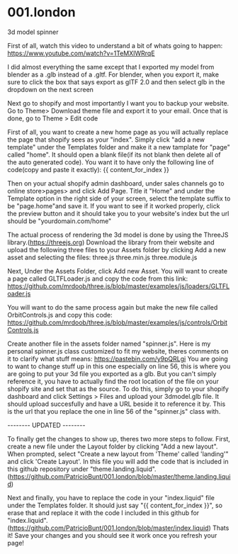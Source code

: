 # 001.london
3d model spinner


First of all, watch this video to understand a bit of whats going to happen:
https://www.youtube.com/watch?v=1TeMXIWRrqE

I did almost everything the same except that I exported my model from blender as a .glb instead of a .gltf. For blender, when you export it, make sure to click the box that says export as glTF 2.0 and then select glb in the dropdown on the next screen

Next go to shopify and most importantly I want you to backup your website. Go to Theme> Download theme file and export it to your email. Once that is done, go to Theme > Edit code

First of all, you want to create a new home page as you will actually replace the page that shopify sees as your "index". Simply click "add a new template" under the Templates folder and make it a new tamplate for "page" called "home". It should open a blank file(if its not blank then delete all of the auto generated code). You want it to have only the following line of code(copy and paste it exactly):
{{ content_for_index }}

Then on your actual shopify admin dashboard, under sales channels go to online store>pages> and click Add Page. Title it "Home" and under the Template option in the right side of your screen, select the template suffix to be "page.home"and save it. If you want to see if it worked properly, click the preview button and it should take you to your website's index but the url should be "yourdomain.com/home"

The actual process of rendering the 3d model is done by using the ThreeJS library.(https://threejs.org)
Download the library from their website and upload the following three files to your Assets folder by clicking Add a new asset and selecting the files:
three.js
three.min.js
three.module.js

Next, Under the Assets Folder, click Add new Asset. You will want to create a page called GLTFLoader.js and copy the code from this link: https://github.com/mrdoob/three.js/blob/master/examples/js/loaders/GLTFLoader.js

You will want to do the same process again but make the new file called OrbitControls.js and copy this code: https://github.com/mrdoob/three.js/blob/master/examples/js/controls/OrbitControls.js

Create another file in the assets folder named "spinner.js". Here is my personal spinner.js class customized to fit my website, theres comments on it to clarify what stuff means: https://pastebin.com/y9pQRLgi
You are going to want to change stuff up in this one especially on line 56, this is where you are going to put your 3d file you exported as a glb. But you can't simply reference it, you have to actually find the root location of the file on your shopify site and set that as the source.
To do this, simply go to your shopify dashboard and click Settings > Files and upload your 3dmodel.glb file. It should upload succesfully and have a URL beside it to reference it by. This is the url that you replace the one in line 56 of the "spinner.js" class with.

-------- UPDATED --------

To finally get the changes to show up, theres two more steps to follow.
First, create a new file under the Layout folder by clicking "Add a new layout". When prompted, select "Create a new layout from 'Theme' called 'landing'" and click 'Create Layout'. In this file you will add the code that is included in this github repository under "theme.landing.liquid".  (https://github.com/PatricioBunt/001.london/blob/master/theme.landing.liquid)

Next and finally, you have to replace the code in your "index.liquid" file under the Templates folder. It should just say "{{ content_for_index }}", so erase that and replace it with the code I included in this github for "index.liquid". (https://github.com/PatricioBunt/001.london/blob/master/index.liquid)
Thats it! Save your changes and you should see it work once you refresh your page!
